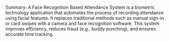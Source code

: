 Summary:
A Face Recognition Based Attendance System is a biometric technology application that automates the process of recording attendance using facial features. It replaces traditional methods such as manual sign-in or card swipes with a camera and face recognition software. This system improves efficiency, reduces fraud (e.g., buddy punching), and ensures accurate time tracking.
